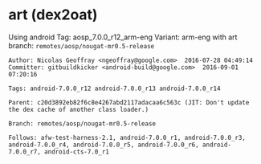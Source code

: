 # art (dex2oat)

Using android Tag: aosp_7.0.0_r12_arm-eng Variant: arm-eng
with art branch: `remotes/aosp/nougat-mr0.5-release`

```
Author: Nicolas Geoffray <ngeoffray@google.com>  2016-07-28 04:49:14
Committer: gitbuildkicker <android-build@google.com>  2016-09-01 07:20:16

Tags: android-7.0.0_r12 android-7.0.0_r13 android-7.0.0_r14

Parent: c20d3892eb82f6c8e4267abd2117adacaa6c563c (JIT: Don't update the dex cache of another class loader.)

Branch: remotes/aosp/nougat-mr0.5-release

Follows: afw-test-harness-2.1, android-7.0.0_r1, android-7.0.0_r3, android-7.0.0_r4, android-7.0.0_r5, android-7.0.0_r6, android-7.0.0_r7, android-cts-7.0_r1
```
